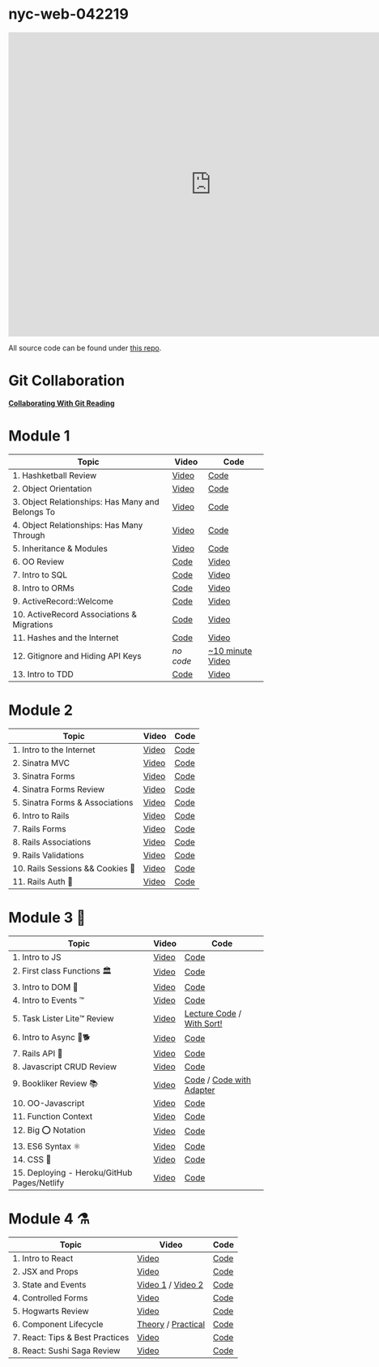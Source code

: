 # nyc-web-042219


<iframe src="https://calendar.google.com/calendar/embed?src=flatironschool.com_q50a6kfvee4633jd987akvl62s%40group.calendar.google.com&ctz=America%2FNew_York" style="border: 0" width="800" height="600" frameborder="0" scrolling="no"></iframe>

All source code can be found under [this repo](https://github.com/learn-co-students/nyc-web-students-042219).

# Git Collaboration

[**Collaborating With Git Reading**](https://github.com/learn-co-students/collaborating-with-git-crash-course)

# Module 1

| **Topic**                  | **Video**                              | **Code**                         |
| -------------------------- | -------------------------------------  | ----------------------------     |
| 1. Hashketball Review      |  [Video](https://www.youtube.com/watch?v=ryZEttt80HE&feature=youtu.be)  |  [Code](https://github.com/learn-co-students/nyc-web-students-042219/tree/master/01-hashketball-review)   |
| 2. Object Orientation | [Video](https://www.youtube.com/watch?v=peEedFFGgNM&feature=youtu.be) | [Code](https://github.com/learn-co-students/nyc-web-students-042219/tree/master/02-intro-to-oo) |
| 3. Object Relationships: Has Many and Belongs To | [Video](https://www.youtube.com/watch?v=1PW3OzrnXWs&feature=youtu.be) | [Code](https://github.com/learn-co-students/nyc-web-students-042219/tree/master/03-oo-relations-one-to-many) |
|4. Object Relationships: Has Many Through | [Video](https://www.youtube.com/watch?v=f2WcEFvnvGE&feature=youtu.be) | [Code](https://github.com/learn-co-students/nyc-web-students-042219/tree/master/04-oo-many-to-many) |
|5. Inheritance & Modules | [Video](https://www.youtube.com/watch?v=RKfAAy-2mwg&feature=youtu.be)| [Code](https://github.com/learn-co-students/nyc-web-students-042219/tree/master/05-object-architecture) |
| 6. OO Review | [Code](https://github.com/learn-co-students/nyc-web-students-042219/tree/master/06-oo-review) | [Video](https://www.youtube.com/watch?v=GS4kdtt7v9E&feature=youtu.be) | 
| 7. Intro to SQL | [Code](https://github.com/learn-co-students/nyc-web-students-042219/tree/master/07-into-to-sql) | [Video](https://www.youtube.com/watch?v=_KTvw2uCNog&feature=youtu.be) |
| 8. Intro to ORMs | [Code](https://github.com/learn-co-students/nyc-web-students-042219/tree/master/08-intro-to-orms) | [Video](https://www.youtube.com/watch?v=bWEOWY4yB_s&feature=youtu.be) |
| 9. ActiveRecord::Welcome | [Code](https://github.com/learn-co-students/nyc-web-students-042219/tree/master/09-dynamic-orms) | [Video](https://www.youtube.com/watch?v=8q08xrdaGeA&feature=youtu.be) |
| 10. ActiveRecord Associations & Migrations | [Code](https://github.com/learn-co-students/nyc-web-students-042219/tree/master/10-activerecord) | [Video](https://www.youtube.com/watch?v=JT87HE8r7Zs&feature=youtu.be) |
| 11. Hashes and the Internet | [Code](https://github.com/learn-co-students/nyc-web-students-042219/tree/master/11-hashes-and-the-internet) | [Video](https://www.youtube.com/watch?v=656xb8_RCN8&feature=youtu.be) |
| 12. Gitignore and Hiding API Keys | _no code_ | [~10 minute Video](https://www.youtube.com/watch?v=5MEpPVREUjE&feature=youtu.be) |
| 13. Intro to TDD | [Code](https://github.com/learn-co-students/nyc-web-students-042219/tree/master/12-intro-to-tdd) | [Video](https://www.youtube.com/watch?v=6DGB_0VGsgg&feature=youtu.be) |

# Module 2

| **Topic**                  | **Video**                              | **Code**                         |
| -------------------------- | -------------------------------------  | ----------------------------     |
| 1. Intro to the Internet      |  [Video](https://youtu.be/xZTzg7v1jwk)  |  [Code](https://github.com/learn-co-students/nyc-web-students-042219/tree/master/13-rack-intro)   |
| 2. Sinatra MVC     |  [Video](https://youtu.be/AUKtc6Vmvy4)  |  [Code](https://github.com/learn-co-students/nyc-web-students-042219/tree/master/14-sinatra-mvc)   |
| 3. Sinatra Forms     |  [Video](https://youtu.be/dqiG08RgBl4)  |  [Code](https://github.com/learn-co-students/nyc-web-students-042219/tree/master/15-sinatra-forms/rappers)   |
| 4. Sinatra Forms Review     |  [Video](https://youtu.be/aIjl13ZIK88)  |  [Code](https://github.com/learn-co-students/nyc-web-students-042219/tree/master/16-sinatra-forms-review/rappers)   |
| 5. Sinatra Forms & Associations     |  [Video](https://youtu.be/gs7rdKFPl5Q)  |  [Code](https://github.com/learn-co-students/nyc-web-students-042219/tree/master/17-sinatra-forms-associations/rappers)   |
| 6. Intro to Rails     |  [Video](https://youtu.be/UWx_0K9UFMc)  |  [Code](https://github.com/learn-co-students/nyc-web-students-042219/tree/master/18-rails-intro/rapper-app)   |
| 7. Rails Forms     |  [Video](https://youtu.be/vm4zEc-ck8g)  |  [Code](https://github.com/learn-co-students/nyc-web-students-042219/tree/master/19-rails-forms/rapper-app)   |
| 8. Rails Associations     |  [Video](https://youtu.be/J8OLn6pDbDk)  |  [Code](https://github.com/learn-co-students/nyc-web-students-042219/tree/master/20-rails-associations/rapper-app)   |
| 9. Rails Validations     |  [Video](https://youtu.be/h9JDtsbjYdY)  |  [Code](https://github.com/learn-co-students/nyc-web-students-042219/tree/master/20-rails-associations/rapper-app)   |
| 10. Rails Sessions && Cookies 🍪     |  [Video](https://youtu.be/VpYPbqfmADk)  |  [Code](https://github.com/learn-co-students/nyc-web-students-042219/tree/master/21-rails-session)   |
| 11. Rails Auth 🔐     |  [Video](https://youtu.be/Zhf02SpYy-4)  |  [Code](https://github.com/learn-co-students/nyc-web-students-042219/tree/master/22-rails-auth)   |


# Module 3 🤠

| **Topic**                  | **Video**                              | **Code**                         |
| -------------------------- | -------------------------------------  | ----------------------------     |
| 1. Intro to JS     |  [Video](https://youtu.be/aYTKb36Q97c)  |  [Code](https://github.com/learn-co-students/nyc-web-students-042219/tree/master/23-intro-to-js)   |
| 2. First class Functions 🏛     |  [Video](https://youtu.be/7TnIWlEybEI)  |  [Code](https://github.com/learn-co-students/nyc-web-students-042219/tree/master/24-scopes-closures-callbacks)   |
| 3. Intro to DOM 🌲    |  [Video](https://youtu.be/jt0FZPrHJTA)  |  [Code](https://github.com/learn-co-students/nyc-web-students-042219/tree/master/25-DOM-intro)   |
| 4. Intro to Events ™️     |  [Video](https://youtu.be/QNtro9mrOFE)  |  [Code](https://github.com/learn-co-students/nyc-web-students-042219/tree/master/26-intro-to-events)   |
| 5. Task Lister Lite™️ Review | [Video](https://youtu.be/mqTbcSZGBLU) | [Lecture Code](https://github.com/learn-co-students/nyc-web-students-042219/commit/0108d41148edfdac31579703d48b4c90c908cda0) / [With Sort!](https://github.com/learn-co-students/nyc-web-students-042219/tree/master/27-js-task-lister-review) | 
| 6. Intro to Async 🐶🐕 | [Video](https://youtu.be/M-nFOJ877ts) | [Code](https://github.com/learn-co-students/nyc-web-students-040119/tree/master/28-intro-to-AJAX) |
| 7. Rails API 🦍 | [Video](https://youtu.be/3V2zhGoQUks) | [Code](https://github.com/learn-co-students/nyc-web-students-042219/tree/master/28-rails-api) | 
| 8. Javascript CRUD Review | [Video](https://youtu.be/c836D2NDbSo) | [Code](https://github.com/learn-co-students/nyc-web-students-042219/tree/master/29-js-crud-review) |
| 9. Bookliker Review 📚 | [Video](https://youtu.be/Eaoqy5vpHDo) | [Code](https://github.com/learn-co-students/nyc-web-students-042219/tree/master/30-bookliker-review/bookliker-practice-challenge) / [Code with Adapter](https://github.com/learn-co-students/nyc-web-students-042219/blob/master/30-bookliker-review/bookliker-practice-challenge/js/index_with_bonus.js) |
| 10. OO-Javascript | [Video](https://youtu.be/M9zY-5s7-SA) | [Code](https://github.com/learn-co-students/nyc-web-students-042219/tree/master/31-OO-this) |
| 11. Function Context | [Video](https://www.youtube.com/watch?v=9g6XnGGFhXU&feature=youtu.be) | [Code](https://github.com/learn-co-students/nyc-web-students-042219/tree/master/32-function-context) |
| 12. Big ⭕️ Notation | [Video](https://youtu.be/NAH7D-ru6NY) | [Code](https://github.com/learn-co-students/nyc-web-students-042219/tree/master/40-big-o-notation) | 
| 13. ES6 Syntax ⚛️ | [Video](https://youtu.be/AbbdE0paJjo) | [Code](https://github.com/learn-co-students/nyc-web-students-042219/tree/master/35-es6-syntax) |
| 14. CSS 🦅 | [Video](https://www.youtube.com/watch?v=4bVY1kPPoGc) | [Code](https://github.com/learn-co-students/nyc-web-students-042219/tree/master/41-css-basics) |
| 15. Deploying - Heroku/GitHub Pages/Netlify | [Video](https://youtu.be/1OMJTZoso3E) | [Code](https://github.com/learn-co-students/nyc-web-students-042219/tree/master/36-deploying) |

# Module 4 ⚗️

| **Topic**                  | **Video**                              | **Code**                         |
| -------------------------- | -------------------------------------  | ----------------------------     |
| 1. Intro to React     |  [Video](https://youtu.be/25orjCHTtpQ)  |  [Code](https://github.com/learn-co-students/nyc-web-students-042219/tree/master/37-intro-to-react)   |
| 2. JSX and Props     |  [Video](https://youtu.be/IiXqantvAtI)  |  [Code](https://github.com/learn-co-students/nyc-web-students-042219/tree/master/38-jsx-and-props)   |
| 3. State and Events     |  [Video 1](https://youtu.be/9PF_f09CjQc) / [Video 2](https://youtu.be/MoPc8RTBP5k)  |  [Code](https://github.com/learn-co-students/nyc-web-students-042219/tree/master/39-state-and-events)   |
| 4. Controlled Forms    |  [Video](https://youtu.be/IKG_S15dh70)  |  [Code](https://github.com/learn-co-students/nyc-web-students-042219/tree/master/42-controlled-forms)   |
| 5. Hogwarts Review    |  [Video](https://youtu.be/sv8sD9NFRVs)  |  [Code](https://github.com/learn-co-students/nyc-web-students-042219/tree/master/43-hogwarts-review/hogwarts-nyc-web-career-042219)   |
| 6. Component Lifecycle    |  [Theory](https://www.youtube.com/watch?v=D5wwB7LvJrQ) / [Practical](https://youtu.be/qDTmcg-Ko80)  |  [Code](https://github.com/learn-co-students/nyc-web-students-042219/tree/master/44-component-lifecycle)   |
| 7. React: Tips & Best Practices    |  [Video](https://youtu.be/Y-SlswnZ-xo)  |  [Code](https://github.com/learn-co-students/nyc-web-students-042219/tree/master/45-react-best-practices)   |
| 8. React: Sushi Saga Review    |  [Video](https://youtu.be/W8JLwvqT3jE) |  [Code](https://github.com/learn-co-students/nyc-web-students-042219/tree/master/46-react-mock-challenge-review)   |

